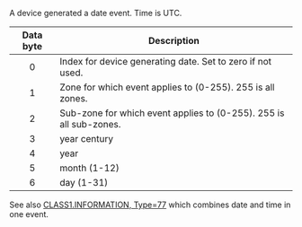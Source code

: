 A device generated a date event. Time is UTC. 

 | Data byte | Description                                                        | 
 | :---------: | -----------                                                        | 
 | 0         | Index for device generating date. Set to zero if not used.         | 
 | 1         | Zone for which event applies to (0-255). 255 is all zones.         | 
 | 2         | Sub-zone for which event applies to (0-255). 255 is all sub-zones. | 
 | 3         | year century                                                       | 
 | 4         | year                                                               | 
 | 5         | month (1-12)                                                       | 
 | 6         | day (1-31)                                                         | 

See also [CLASS1.INFORMATION, Type=77](./class1.information.md#type77) which combines date and time in one event.
